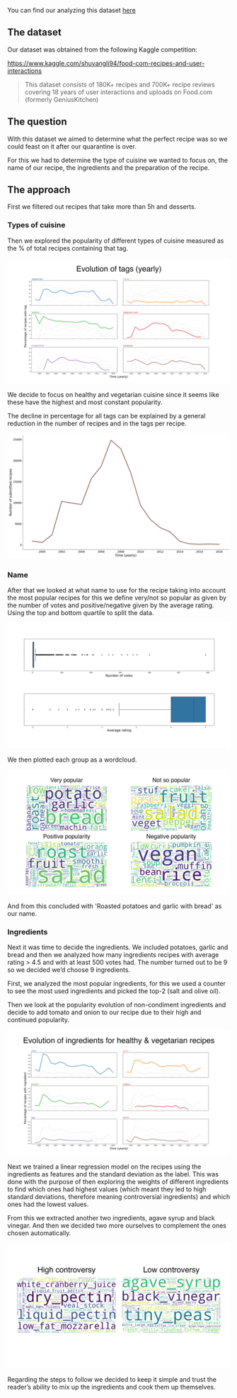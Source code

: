 You can find our analyzing this dataset [here](https://www.youtube.com/watch?v=XtfC3p_dYtA&t=14s) 

## The dataset

Our dataset was obtained from the following Kaggle competition:

https://www.kaggle.com/shuyangli94/food-com-recipes-and-user-interactions 

> This dataset consists of 180K+ recipes and 700K+ recipe reviews covering 18 years of user interactions and uploads on Food.com (formerly  GeniusKitchen)



## The question

With this dataset we aimed to determine what the perfect recipe was so we could feast on it after our quarantine is over.

For this we had to determine the type of cuisine we wanted to focus on, the name of our recipe, the ingredients and the preparation of the recipe.



## The approach

First we filtered out recipes that take more than 5h and desserts. 

### Types of cuisine

Then we explored the popularity of different types of cuisine measured as the % of total recipes containing that tag. 

<img src="imgs/tags_yearly_copy.png" alt="graph" style="zoom:50%;" /> 

We decide to focus on healthy and vegetarian cuisine since it seems like these have the highest and most constant popularity.

The decline in percentage for all tags can be explained by a general reduction in the number of recipes and in the tags per recipe.

![total](imgs/tags_yearly_total.png)



### Name

After that we looked at what name to use for the recipe taking into account the most popular recipes for this we define very/not so popular as given by the number of votes and positive/negative given by the average rating. Using the top and bottom quartile to split the data.

![boxplot](imgs/votes_rating_veghealth.png)

We then plotted each group as a wordcloud.

![name](imgs/name_recipe.png)

And from this concluded with 'Roasted potatoes and garlic with bread' as our name.

### Ingredients

Next it was time to decide the ingredients. We included potatoes, garlic and bread and then we analyzed how many ingredients recipes with average rating > 4.5 and with at least 500 votes had. The number turned out to be 9 so we decided we’d choose 9 ingredients. 

First, we analyzed the most popular ingredients, for this we used a counter to see the most used ingredients and picked the top-2 (salt and olive oil). 

Then we look at the popularity evolution of non-condiment ingredients and decide to add tomato and onion to our recipe due to their high and continued popularity.

![ingredients](imgs/ing_yearly_copy.png)

Next we trained a linear regression model on the recipes using the ingredients as features and the standard deviation as the label. This was done with the purpose of then exploring the weights of different ingredients to find which ones had highest values (which meant they led to high standard deviations, therefore meaning controversial ingredients) and which ones had the lowest values. 

From this we extracted another two ingredients, agave syrup and black vinegar. And then we decided two more ourselves to complement the ones chosen automatically.

![lr](imgs/ing_std.png) 

Regarding the steps to follow we decided to keep it simple and trust the reader’s ability to mix up the ingredients and cook them up themselves.

 

 
